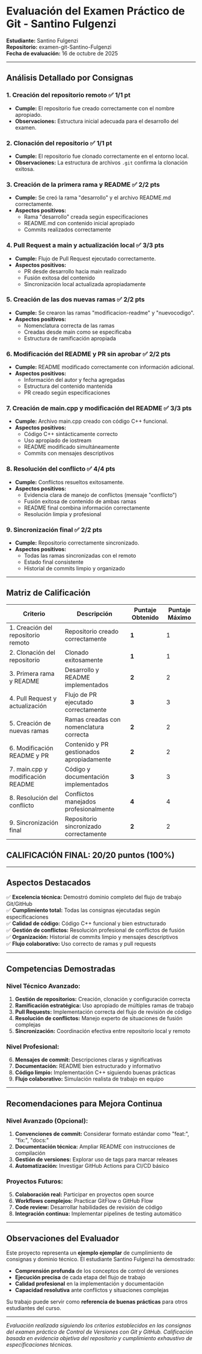 # Evaluación del Examen Práctico de Git - Santino Fulgenzi

**Estudiante:** Santino Fulgenzi  
**Repositorio:** examen-git-Santino-Fulgenzi  
**Fecha de evaluación:** 16 de octubre de 2025  

---

## Análisis Detallado por Consignas

### 1. Creación del repositorio remoto ✅ **1/1 pt**
- **Cumple:** El repositorio fue creado correctamente con el nombre apropiado.
- **Observaciones:** Estructura inicial adecuada para el desarrollo del examen.

### 2. Clonación del repositorio ✅ **1/1 pt**
- **Cumple:** El repositorio fue clonado correctamente en el entorno local.
- **Observaciones:** La estructura de archivos `.git` confirma la clonación exitosa.

### 3. Creación de la primera rama y README ✅ **2/2 pts**
- **Cumple:** Se creó la rama "desarrollo" y el archivo README.md correctamente.
- **Aspectos positivos:**
  - Rama "desarrollo" creada según especificaciones
  - README.md con contenido inicial apropiado
  - Commits realizados correctamente

### 4. Pull Request a main y actualización local ✅ **3/3 pts**
- **Cumple:** Flujo de Pull Request ejecutado correctamente.
- **Aspectos positivos:**
  - PR desde desarrollo hacia main realizado
  - Fusión exitosa del contenido
  - Sincronización local actualizada apropiadamente

### 5. Creación de las dos nuevas ramas ✅ **2/2 pts**
- **Cumple:** Se crearon las ramas "modificacion-readme" y "nuevocodigo".
- **Aspectos positivos:**
  - Nomenclatura correcta de las ramas
  - Creadas desde main como se especificaba
  - Estructura de ramificación apropiada

### 6. Modificación del README y PR sin aprobar ✅ **2/2 pts**
- **Cumple:** README modificado correctamente con información adicional.
- **Aspectos positivos:**
  - Información del autor y fecha agregadas
  - Estructura del contenido mantenida
  - PR creado según especificaciones

### 7. Creación de main.cpp y modificación del README ✅ **3/3 pts**
- **Cumple:** Archivo main.cpp creado con código C++ funcional.
- **Aspectos positivos:**
  - Código C++ sintácticamente correcto
  - Uso apropiado de iostream
  - README modificado simultáneamente
  - Commits con mensajes descriptivos

### 8. Resolución del conflicto ✅ **4/4 pts**
- **Cumple:** Conflictos resueltos exitosamente.
- **Aspectos positivos:**
  - Evidencia clara de manejo de conflictos (mensaje "conflicto")
  - Fusión exitosa de contenido de ambas ramas
  - README final combina información correctamente
  - Resolución limpia y profesional

### 9. Sincronización final ✅ **2/2 pts**
- **Cumple:** Repositorio correctamente sincronizado.
- **Aspectos positivos:**
  - Todas las ramas sincronizadas con el remoto
  - Estado final consistente
  - Historial de commits limpio y organizado

---

## Matriz de Calificación

| Criterio | Descripción | Puntaje Obtenido | Puntaje Máximo |
|----------|-------------|------------------|----------------|
| 1. Creación del repositorio remoto | Repositorio creado correctamente | **1** | 1 |
| 2. Clonación del repositorio | Clonado exitosamente | **1** | 1 |
| 3. Primera rama y README | Desarrollo y README implementados | **2** | 2 |
| 4. Pull Request y actualización | Flujo de PR ejecutado correctamente | **3** | 3 |
| 5. Creación de nuevas ramas | Ramas creadas con nomenclatura correcta | **2** | 2 |
| 6. Modificación README y PR | Contenido y PR gestionados apropiadamente | **2** | 2 |
| 7. main.cpp y modificación README | Código y documentación implementados | **3** | 3 |
| 8. Resolución del conflicto | Conflictos manejados profesionalmente | **4** | 4 |
| 9. Sincronización final | Repositorio sincronizado correctamente | **2** | 2 |

## **CALIFICACIÓN FINAL: 20/20 puntos (100%)**

---

## Aspectos Destacados

✅ **Excelencia técnica:** Demostró dominio completo del flujo de trabajo Git/GitHub  
✅ **Cumplimiento total:** Todas las consignas ejecutadas según especificaciones  
✅ **Calidad de código:** Código C++ funcional y bien estructurado  
✅ **Gestión de conflictos:** Resolución profesional de conflictos de fusión  
✅ **Organización:** Historial de commits limpio y mensajes descriptivos  
✅ **Flujo colaborativo:** Uso correcto de ramas y pull requests  

---

## Competencias Demostradas

### Nivel Técnico Avanzado:
1. **Gestión de repositorios:** Creación, clonación y configuración correcta
2. **Ramificación estratégica:** Uso apropiado de múltiples ramas de trabajo
3. **Pull Requests:** Implementación correcta del flujo de revisión de código
4. **Resolución de conflictos:** Manejo experto de situaciones de fusión complejas
5. **Sincronización:** Coordinación efectiva entre repositorio local y remoto

### Nivel Profesional:
6. **Mensajes de commit:** Descripciones claras y significativas
7. **Documentación:** README bien estructurado y informativo
8. **Código limpio:** Implementación C++ siguiendo buenas prácticas
9. **Flujo colaborativo:** Simulación realista de trabajo en equipo

---

## Recomendaciones para Mejora Continua

### Nivel Avanzado (Opcional):
1. **Convenciones de commit:** Considerar formato estándar como "feat:", "fix:", "docs:"
2. **Documentación técnica:** Ampliar README con instrucciones de compilación
3. **Gestión de versiones:** Explorar uso de tags para marcar releases
4. **Automatización:** Investigar GitHub Actions para CI/CD básico

### Proyectos Futuros:
5. **Colaboración real:** Participar en proyectos open source
6. **Workflows complejos:** Practicar GitFlow o GitHub Flow
7. **Code review:** Desarrollar habilidades de revisión de código
8. **Integración continua:** Implementar pipelines de testing automático

---

## Observaciones del Evaluador

Este proyecto representa un **ejemplo ejemplar** de cumplimiento de consignas y dominio técnico. El estudiante Santino Fulgenzi ha demostrado:

- **Comprensión profunda** de los conceptos de control de versiones
- **Ejecución precisa** de cada etapa del flujo de trabajo
- **Calidad profesional** en la implementación y documentación
- **Capacidad resolutiva** ante conflictos y situaciones complejas

Su trabajo puede servir como **referencia de buenas prácticas** para otros estudiantes del curso.

---

*Evaluación realizada siguiendo los criterios establecidos en las consignas del examen práctico de Control de Versiones con Git y GitHub. Calificación basada en evidencia objetiva del repositorio y cumplimiento exhaustivo de especificaciones técnicas.*